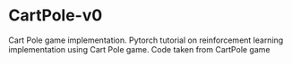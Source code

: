 # CartPole-v0
Cart Pole game implementation.
Pytorch tutorial on reinforcement learning implementation using Cart Pole game. 
Code taken from CartPole game
